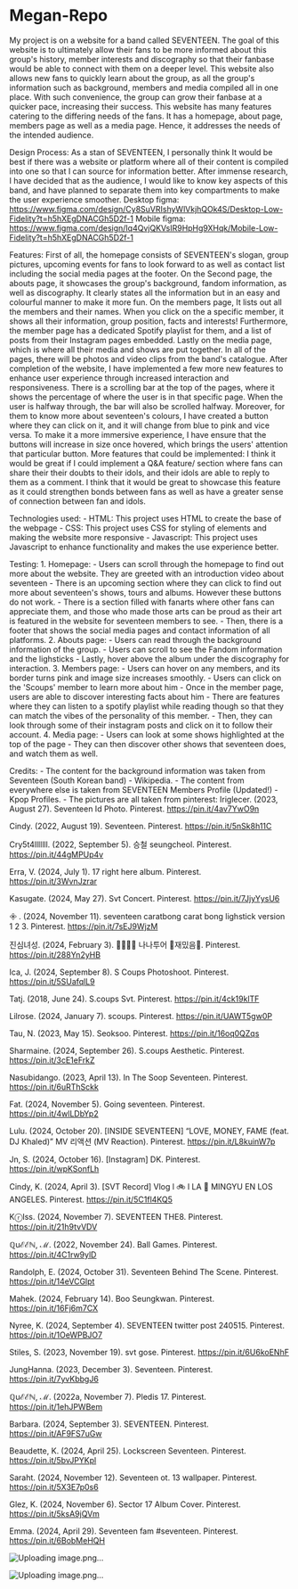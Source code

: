 # Megan-Repo
My project is on a website for a band called SEVENTEEN. The goal of this website is to ultimately allow their fans to be more informed about this group's history, member interests and discography so that their fanbase would be able to connect with them on a deeper level. This website also allows new fans to quickly learn about the group, as all the group's information such as background, members and media compiled all in one place. With such convenience, the group can grow their fanbase at a quicker pace, increasing their success. This website has many features catering to the differing needs of the fans. It has a homepage, about page, members page as well as a media page. Hence, it addresses the needs of the intended audience. 

Design Process: 
As a stan of SEVENTEEN, I personally think It would be best if there was a website or platform where all of their content is compiled into one so that I can source for information better. After immense research, I have decided that as the audience, I would like to know key aspects of this band, and have planned to separate them into key compartments to make the user experience smoother.
Desktop figma: https://www.figma.com/design/Cy8SuVRIshyWlVkjhQOk4S/Desktop-Low-Fidelity?t=h5hXEgDNACGh5D2f-1
Mobile figma: 	https://www.figma.com/design/Iq4QvjQKVsIR9HpHg9XHqk/Mobile-Low-Fidelity?t=h5hXEgDNACGh5D2f-1

Features: 
First of all, the homepage consists of SEVENTEEN's slogan, group pictures, upcoming events for fans to look forward to as well as contact list including the social media pages at the footer. On the Second page, the abouts page, it showcases the group's background, fandom information, as well as discography. It clearly states all the information but in an easy and colourful manner to make it more fun.  On the members page, It lists out all the members and their names. When you click on the a specific member, it shows all their information, group position, facts and interests! Furthermore, the member page has a dedicated Spotify playlist for them, and a list of posts from their Instagram pages embedded.  Lastly on the media page, which is where all their media and shows are put together. In all of the pages, there will be photos and video clips from the band's catalogue. After completion of the website, I have implemented a few more new features to enhance user experience through increased interaction and responsiveness. There is a scrolling bar at the top of the pages, where it shows the percentage of where the user is in that specific page. When the user is halfway through, the bar will also be scrolled halfway. Moreover, for them to know more about seventeen's colours, I have created a button where they can click on it, and it will change from blue to pink and vice versa. To make it a more immersive experience, I have ensure that the buttons will increase in size once hovered, which brings the users' attention that particular button.
More features that could be implemented: I think it would be great if I could implement a Q&A feature/ section where fans can share their their doubts to their idols, and their idols are able to reply to them as a comment. I think that it would be great to showcase this feature as it could strengthen bonds between fans as well as have a greater sense of connection between fan and idols. 

Technologies used:
	- HTML: This project uses HTML to create the base of the webpage 
	- CSS: This project uses CSS for styling of elements and making the website more responsive
	- Javascript: This project uses Javascript to enhance functionality and makes the use experience better. 

Testing:
	1. Homepage:
	- Users can scroll through the homepage to find out more about the website. They are greeted with an introduction video about seventeen
	- There is an upcoming section where they can click to find out more about seventeen's shows, tours and albums. However these buttons do not work. 
	- There is a section filled with fanarts where other fans can appreciate them, and those who made those arts can be proud as their art is featured in the website for seventeen members to see. 
	- Then, there is a footer that shows the social media pages and contact information of all platforms.
	2. Abouts page:
	- Users can read through the background information of the group.
	- Users can scroll to see the Fandom information and the lighsticks
	- Lastly, hover above the album under the discography for interaction.
	3. Members page:
	- Users can hover on any members, and its border turns pink and image size increases smoothly. 
	- Users can click on the 'Scoups' member to learn more about him
	- Once in the member page, users are able to discover interesting facts about him
	- There are features where they can listen to a spotify playlist while reading though so that they can match the vibes of the personality of this member. 
	- Then, they can look through some of their instagram posts and click on it to follow their account. 
	4. Media page:
	- Users can look at some shows highlighted at the top of the page
	- They can then discover other shows that seventeen does, and watch them as well. 
	

Credits:
	- The content for the background information was taken from Seventeen (South Korean band) - Wikipedia.
	- The content from everywhere else is taken from SEVENTEEN Members Profile (Updated!) - Kpop Profiles.
	- The pictures are all taken from pinterest:
Iriglecer. (2023, August 27). Seventeen Id Photo. Pinterest. https://pin.it/4av7YwO9n

Cindy. (2022, August 19). Seventeen. Pinterest. https://pin.it/5nSk8h11C

Cry5t4lllllll. (2022, September 5). 승철 seungcheol. Pinterest. https://pin.it/44gMPUp4v

Erra, V. (2024, July 1). 17 right here album. Pinterest. https://pin.it/3WvnJzrar


Kasugate. (2024, May 27). Svt Concert. Pinterest. https://pin.it/7JjyYysU6

𖧷 . (2024, November 11). seventeen caratbong carat bong lighstick version 1 2 3. Pinterest. https://pin.it/7sEJ9WjzM

진심녀성. (2024, February 3). 미⃫친⃫ 나나투어 🐶재밌음🫶. Pinterest. https://pin.it/288Yn2yHB

Ica, J. (2024, September 8). S Coups Photoshoot. Pinterest. https://pin.it/5SUafqlL9

Tatj. (2018, June 24). S.coups Svt. Pinterest. https://pin.it/4ck19klTF

Lilrose. (2024, January 7). scoups. Pinterest. https://pin.it/UAWT5gw0P

Tau, N. (2023, May 15). Seoksoo. Pinterest. https://pin.it/16oq0QZqs

Sharmaine. (2024, September 26). S.coups Aesthetic. Pinterest. https://pin.it/3cE1eFrkZ

Nasubidango. (2023, April 13). In The Soop Seventeen. Pinterest. https://pin.it/6uRThSckk

Fat. (2024, November 5). Going seventeen. Pinterest. https://pin.it/4wlLDbYp2

Lulu. (2024, October 20). [INSIDE SEVENTEEN] “LOVE, MONEY, FAME (feat. DJ Khaled)” MV 리액션 (MV Reaction). Pinterest. https://pin.it/L8kuinW7p

Jn, S. (2024, October 16). [Instagram] DK. Pinterest. https://pin.it/wpKSonfLh

Cindy, K. (2024, April 3). [SVT Record] Vlog l 🚲 l LA 💪 MINGYU EN LOS ANGELES. Pinterest. https://pin.it/5C1fl4KQ5

KⓡIss. (2024, November 7). SEVENTEEN THE8. Pinterest. https://pin.it/21h9tvVDV


ℚuℰℰℕ, ℳ. (2022, November 24). Ball Games. Pinterest. https://pin.it/4C1rw9ylD

Randolph, E. (2024, October 31). Seventeen Behind The Scene. Pinterest. https://pin.it/14eVCGlpt

Mahek. (2024, February 14). Boo Seungkwan. Pinterest. https://pin.it/16Fj6m7CX

Nyree, K. (2024, September 4). SEVENTEEN twitter post 240515. Pinterest. https://pin.it/1OeWPBJO7

Stiles, S. (2023, November 19). svt gose. Pinterest. https://pin.it/6U6koENhF

JungHanna. (2023, December 3). Seventeen. Pinterest. https://pin.it/7yvKbbgJ6

ℚuℰℰℕ, ℳ. (2022a, November 7). Pledis 17. Pinterest. https://pin.it/1ehJPWBem


Barbara. (2024, September 3). SEVENTEEN. Pinterest. https://pin.it/AF9FS7uGw

Beaudette, K. (2024, April 25). Lockscreen Seventeen. Pinterest. https://pin.it/5bvJPYKpl

Saraht. (2024, November 12). Seventeen ot. 13 wallpaper. Pinterest. https://pin.it/5X3E7p0s6

Glez, K. (2024, November 6). Sector 17 Album Cover. Pinterest. https://pin.it/5ksA9jQVm

Emma. (2024, April 29). Seventeen fam #seventeen. Pinterest. https://pin.it/6BobMeHQH


![Uploading image.png…]()


![Uploading image.png…]()
